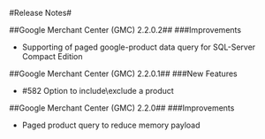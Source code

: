 ﻿#Release Notes#

##Google Merchant Center (GMC) 2.2.0.2##
###Improvements
* Supporting of paged google-product data query for SQL-Server Compact Edition

##Google Merchant Center (GMC) 2.2.0.1##
###New Features
* #582 Option to include\exclude a product

##Google Merchant Center (GMC) 2.2.0##
###Improvements
* Paged product query to reduce memory payload
